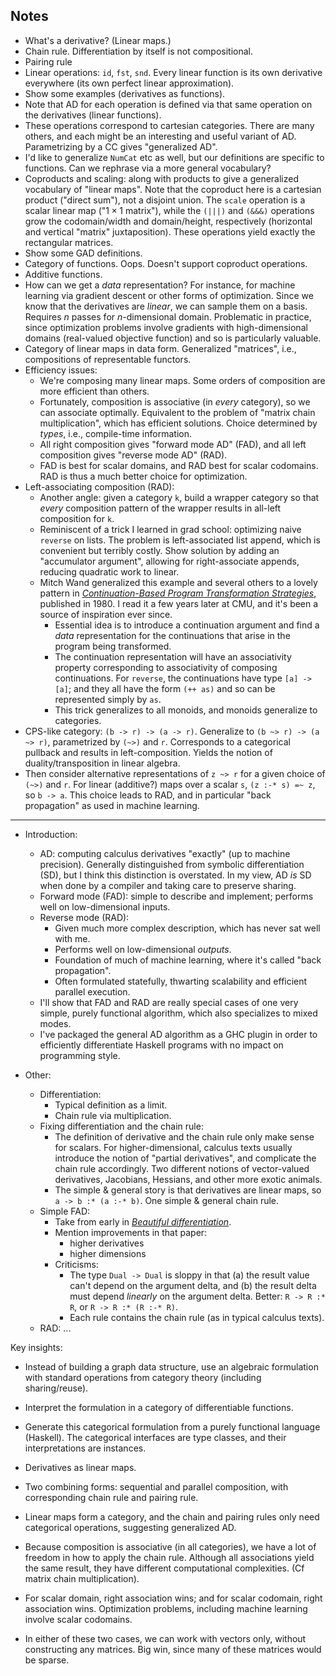 ## Notes

[*Beautiful differentiation*]: http://conal.net/papers/beautiful-differentiation/ "Paper by Conal Elliott (2009)"

[*Continuation-Based Program Transformation Strategies*]: http://citeseerx.ist.psu.edu/viewdoc/summary?doi=10.1.1.83.8567 "Paper by Mitch Wand (1980)"

*   What's a derivative?
    (Linear maps.)
*   Chain rule.
    Differentiation by itself is not compositional.
*   Pairing rule
*   Linear operations: `id`, `fst`, `snd`.
    Every linear function is its own derivative everywhere (its own perfect linear approximation).
*   Show some examples (derivatives as functions).
*   Note that AD for each operation is defined via that same operation on the derivatives (linear functions).
*   These operations correspond to cartesian categories.
    There are many others, and each might be an interesting and useful variant of AD.
    Parametrizing by a CC gives "generalized AD".
*   I'd like to generalize `NumCat` etc as well, but our definitions are specific to functions.
    Can we rephrase via a more general vocabulary?
*   Coproducts and scaling: along with products to give a generalized vocabulary of "linear maps".
    Note that the coproduct here is a cartesian product ("direct sum"), not a disjoint union.
    The `scale` operation is a scalar linear map ("$1 \times 1$ matrix"), while the `(|||)` and `(&&&)` operations grow the codomain/width and domain/height, respectively (horizontal and vertical "matrix" juxtaposition).
    These operations yield exactly the rectangular matrices.
*   Show some GAD definitions.
*   Category of functions.
    Oops. Doesn't support coproduct operations.
*   Additive functions.
*   How can we get a *data* representation?
    For instance, for machine learning via gradient descent or other forms of optimization.
    Since we know that the derivatives are *linear*, we can sample them on a basis.
    Requires $n$ passes for $n$-dimensional domain.
    Problematic in practice, since optimization problems involve gradients with high-dimensional domains (real-valued objective function) and so is particularly valuable.
*   Category of linear maps in data form.
    Generalized "matrices", i.e., compositions of representable functors.
*   Efficiency issues:
    *   We're composing many linear maps.
        Some orders of composition are more efficient than others.
    *   Fortunately, composition is associative (in *every* category), so we can associate optimally.
        Equivalent to the problem of "matrix chain multiplication", which has efficient solutions.
        Choice determined by *types*, i.e., compile-time information.
    *   All right composition gives "forward mode AD" (FAD), and all left composition gives "reverse mode AD" (RAD).
    *   FAD is best for scalar domains, and RAD best for scalar codomains.
        RAD is thus a much better choice for optimization.
*   Left-associating composition (RAD):
    *   Another angle: given a category `k`, build a wrapper category so that *every* composition pattern of the wrapper results in all-left composition for `k`.
    *   Reminiscent of a trick I learned in grad school: optimizing naive `reverse` on lists.
        The problem is left-associated list append, which is convenient but terribly costly.
        Show solution by adding an "accumulator argument", allowing for right-associate appends, reducing quadratic work to linear.
    *   Mitch Wand generalized this example and several others to a lovely pattern in [*Continuation-Based Program Transformation Strategies*], published in 1980.
        I read it a few years later at CMU, and it's been a source of inspiration ever since.
        *   Essential idea is to introduce a continuation argument and find a *data* representation for the continuations that arise in the program being transformed.
        *   The continuation representation will have an associativity property corresponding to associativity of composing continuations.
            For `reverse`, the continuations have type `[a] -> [a]`; and they all have the form `(++ as)` and so can be represented simply by `as`.
        *   This trick generalizes to all monoids, and monoids generalize to categories.
*   CPS-like category: `(b -> r) -> (a -> r)`.
    Generalize to `(b ~> r) -> (a ~> r)`, parametrized by `(~>)` and `r`.
    Corresponds to a categorical pullback and results in left-composition.
    Yields the notion of duality/transposition in linear algebra.
*   Then consider alternative representations of `z ~> r` for a given choice of `(~>)` and `r`.
    For linear (additive?) maps over a scalar `s`, `(z :-* s) =~ z`, so `b -> a`.
    This choice leads to RAD, and in particular "back propagation" as used in machine learning.

* * * * * * * * * * * * * * * * * * * *

*   Introduction:
    *   AD: computing calculus derivatives "exactly" (up to machine precision).
        Generally distinguished from symbolic differentiation (SD), but I think this distinction is overstated.
        In my view, AD *is* SD when done by a compiler and taking care to preserve sharing.
    *   Forward mode (FAD): simple to describe and implement; performs well on low-dimensional inputs.
    *   Reverse mode (RAD):
        *   Given much more complex description, which has never sat well with me.
        *   Performs well on low-dimensional *outputs*.
        *   Foundation of much of machine learning, where it's called "back propagation".
        *   Often formulated statefully, thwarting scalability and efficient parallel execution.
    *   I'll show that FAD and RAD are really special cases of one very simple, purely functional algorithm, which also specializes to mixed modes.
    *   I've packaged the general AD algorithm as a GHC plugin in order to efficiently differentiate Haskell programs with no impact on programming style.

*   Other:
    *   Differentiation:
        *   Typical definition as a limit.
        *   Chain rule via multiplication.
    *   Fixing differentiation and the chain rule:
        *   The definition of derivative and the chain rule only make sense for scalars.
            For higher-dimensional, calculus texts usually introduce the notion of "partial derivatives", and complicate the chain rule accordingly.
            Two different notions of vector-valued derivatives, Jacobians, Hessians, and other more exotic animals.
        *   The simple & general story is that derivatives are linear maps, so `a -> b :* (a :-* b)`.
            One simple & general chain rule.
    *   Simple FAD:
        *   Take from early in [*Beautiful differentiation*].
        *   Mention improvements in that paper:
            *   higher derivatives
            *   higher dimensions
        *   Criticisms:
            *   The type `Dual -> Dual` is sloppy in that (a) the result value can't depend on the argument delta, and (b) the result delta must depend *linearly* on the argument delta.
                Better: `R -> R :* R`, or `R -> R :* (R :-* R)`.
            *   Each rule contains the chain rule (as in typical calculus texts).
    *   RAD: ...

Key insights:

*   Instead of building a graph data structure, use an algebraic formulation with standard operations from category theory (including sharing/reuse).
*   Interpret the formulation in a category of differentiable functions.
*   Generate this categorical formulation from a purely functional language (Haskell).
    The categorical interfaces are type classes, and their interpretations are instances.

*   Derivatives as linear maps.
*   Two combining forms: sequential and parallel composition, with corresponding chain rule and pairing rule.
*   Linear maps form a category, and the chain and pairing rules only need categorical operations, suggesting generalized AD.

*   Because composition is associative (in all categories), we have a lot of freedom in how to apply the chain rule.
    Although all associations yield the same result, they have different computational complexities.
    (Cf matrix chain multiplication).
*   For scalar domain, right association wins; and for scalar codomain, right association wins.
    Optimization problems, including machine learning involve scalar codomains.
*   In either of these two cases, we can work with vectors only, without constructing any matrices.
    Big win, since many of these matrices would be sparse.
